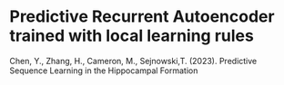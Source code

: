 # Predictive Recurrent Autoencoder trained with local learning rules
Chen, Y., Zhang, H., Cameron, M., Sejnowski,T. (2023). Predictive Sequence Learning in the Hippocampal Formation
